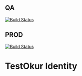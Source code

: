 ## QA
[![Build Status](https://dev.azure.com/nazmialtun-testokur/testokur.identity/_apis/build/status/testokur.identity-Docker%20container-CI?branchName=master)](https://dev.azure.com/nazmialtun-testokur/testokur.identity/_build/latest?definitionId=4&branchName=master)

## PROD
[![Build Status](https://dev.azure.com/nazmialtun-testokur/testokur.identity/_apis/build/status/testokur.identity-PROD?branchName=master)](https://dev.azure.com/nazmialtun-testokur/testokur.identity/_build/latest?definitionId=6&branchName=master)
# TestOkur Identity